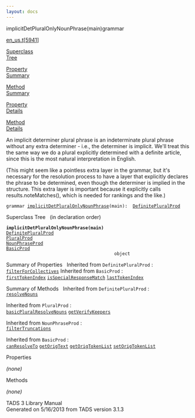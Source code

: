 ```yaml
---
layout: docs
---
```

<span class="title">implicitDetPluralOnlyNounPhrase(main)</span><span class="type">grammar</span>

[en_us.t](../file/en_us.t.html)\[[5941](../source/en_us.t.html#5941)\]

[Superclass  
Tree](#_SuperClassTree_)

[Property  
Summary](#_PropSummary_)

[Method  
Summary](#_MethodSummary_)

[Property  
Details](#_Properties_)

[Method  
Details](#_Methods_)



An implicit determiner plural phrase is an indeterminate plural phrase
without any extra determiner - i.e., the determiner is implicit. We'll
treat this the same way we do a plural explicitly determined with a
definite article, since this is the most natural interpretation in
English.

(This might seem like a pointless extra layer in the grammar, but it's
necessary for the resolution process to have a layer that explicitly
declares the phrase to be determined, even though the determiner is
implied in the structure. This extra layer is important because it
explicitly calls results.noteMatches(), which is needed for rankings and
the like.)

`grammar `<span class="gramalt">[`implicitDetPluralOnlyNounPhrase`](../object/implicitDetPluralOnlyNounPhrase.html)`(main)`</span>` :   `[`DefinitePluralProd`](../object/DefinitePluralProd.html)



<span id="_SuperClassTree_"></span>



<span class="hdln">Superclass Tree</span>   (in declaration order)



**`implicitDetPluralOnlyNounPhrase(main)`**  
[`DefinitePluralProd`](../object/DefinitePluralProd.html)  
[`PluralProd`](../object/PluralProd.html)  
[`NounPhraseProd`](../object/NounPhraseProd.html)  
[`BasicProd`](../object/BasicProd.html)  
`                                         object`  
<span id="_PropSummary_"></span>



<span class="hdln">Summary of Properties</span>  
Inherited from `DefinitePluralProd` :  
[`filterForCollectives`](../object/DefinitePluralProd.html#filterForCollectives)
Inherited from `BasicProd` :  
[`firstTokenIndex`](../object/BasicProd.html#firstTokenIndex) [`isSpecialResponseMatch`](../object/BasicProd.html#isSpecialResponseMatch) [`lastTokenIndex`](../object/BasicProd.html#lastTokenIndex)

<span id="_MethodSummary_"></span>



<span class="hdln">Summary of Methods</span>  
Inherited from `DefinitePluralProd` :  
[`resolveNouns`](../object/DefinitePluralProd.html#resolveNouns)

Inherited from `PluralProd` :  
[`basicPluralResolveNouns`](../object/PluralProd.html#basicPluralResolveNouns) [`getVerifyKeepers`](../object/PluralProd.html#getVerifyKeepers)

Inherited from `NounPhraseProd` :  
[`filterTruncations`](../object/NounPhraseProd.html#filterTruncations)

Inherited from `BasicProd` :  
[`canResolveTo`](../object/BasicProd.html#canResolveTo) [`getOrigText`](../object/BasicProd.html#getOrigText) [`getOrigTokenList`](../object/BasicProd.html#getOrigTokenList) [`setOrigTokenList`](../object/BasicProd.html#setOrigTokenList)

<span id="_Properties_"></span>



<span class="hdln">Properties</span>  



*(none)* <span id="_Methods_"></span>



<span class="hdln">Methods</span>  



*(none)*



TADS 3 Library Manual  
Generated on 5/16/2013 from TADS version 3.1.3


